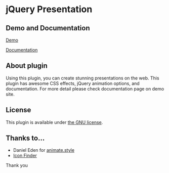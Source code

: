 # jQuery Presentation

## Demo and Documentation

[Demo](http://niin.co.in/jQueryPresentation/)

[Documentation](http://niin.co.in/jQueryPresentation//documentation/)

## About plugin

Using this plugin, you can create stunning presentations on the web.
This plugin has awesome CSS effects, jQuery animation options, and documentation.
For more detail please check documentation page on demo site.

## License

This plugin is available under [the GNU license](https://www.gnu.org/licenses/gpl-3.0.en.html).


## Thanks to…

* Daniel Eden for [animate.style](http://daneden.me/animate)
* [Icon Finder](https://www.iconfinder.com/)

Thank you
